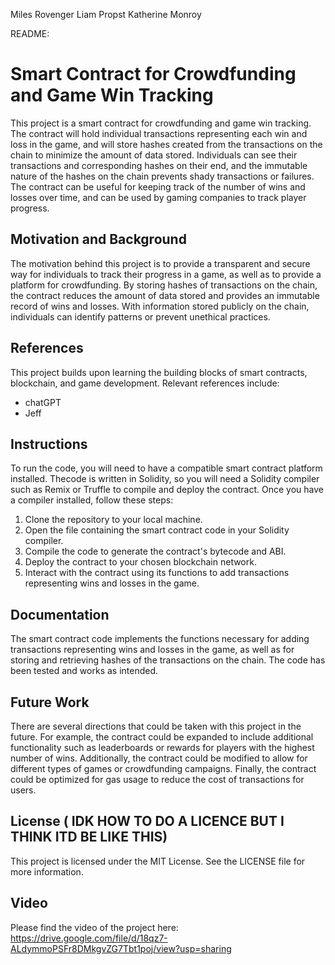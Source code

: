 Miles Rovenger
Liam Propst
Katherine Monroy



README:

# Smart Contract for Crowdfunding and Game Win Tracking

This project is a smart contract for crowdfunding and game win tracking. The contract will hold individual transactions representing each win and loss in the game, and will store hashes created from the transactions on the chain to minimize the amount of data stored. Individuals can see their transactions and corresponding hashes on their end, and the immutable nature of the hashes on the chain prevents shady transactions or failures. The contract can be useful for keeping track of the number of wins and losses over time, and can be used by gaming companies to track player progress.

## Motivation and Background

The motivation behind this project is to provide a transparent and secure way for individuals to track their progress in a game, as well as to provide a platform for crowdfunding. By storing hashes of transactions on the chain, the contract reduces the amount of data stored and provides an immutable record of wins and losses. With information stored publicly on the chain, individuals can identify patterns or prevent unethical practices.

## References

This project builds upon learning the building blocks of smart contracts, blockchain, and game development. Relevant references include:

- chatGPT 
- Jeff

## Instructions

To run the code, you will need to have a compatible smart contract platform installed. Thecode is written in Solidity, so you will need a Solidity compiler such as Remix or Truffle to compile and deploy the contract. Once you have a compiler installed, follow these steps:

1. Clone the repository to your local machine.
2. Open the file containing the smart contract code in your Solidity compiler.
3. Compile the code to generate the contract's bytecode and ABI.
4. Deploy the contract to your chosen blockchain network.
5. Interact with the contract using its functions to add transactions representing wins and losses in the game.

## Documentation

The smart contract code implements the functions necessary for adding transactions representing wins and losses in the game, as well as for storing and retrieving hashes of the transactions on the chain. The code has been tested and works as intended.

## Future Work

There are several directions that could be taken with this project in the future. For example, the contract could be expanded to include additional functionality such as leaderboards or rewards for players with the highest number of wins. Additionally, the contract could be modified to allow for different types of games or crowdfunding campaigns. Finally, the contract could be optimized for gas usage to reduce the cost of transactions for users. 

## License ( IDK HOW TO DO A LICENCE BUT I THINK ITD BE LIKE THIS)

This project is licensed under the MIT License. See the LICENSE file for more information. 

## Video

Please find the video of the project here: https://drive.google.com/file/d/18qz7-ALdymmoPSFr8DMkgvZG7Tbt1poj/view?usp=sharing
